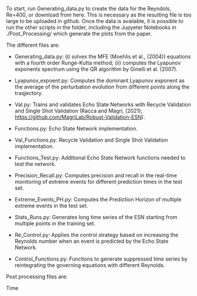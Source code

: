 To start, run Generating_data.py to create the data for the Reyndols, Re=400, or download from here. This is necessary as the resulting file is too large to be uploaded in github.
Once the data is available, it is possible to run the other scripts in the folder, including the Jupyeter Notebooks in ./Post_Processing/ which generate the plots from the paper.

The different files are:

- Generating_data.py: (i) solves the MFE (Moehlis et al., (2004)) equations with a fourth order Runge-Kutta method; (ii) computes the Lyapunov exponents spectrum using the QR algorithm by Ginelli et al. (2007).

- Lyapunov_expoent.py: Computes the dominant Lyapunov exponent as the average of the  perturbation evolution from different points along the traqjectory.

- Val.py: Trains and validates Echo State Networks with Recycle Validation and Single Shot Validation (Racca and Magri, (2021); https://github.com/MagriLab/Robust-Validation-ESN).

- Functions.py: Echo State Network implementation.
- Val_Functions.py: Recycle Validation and Single Shot Validation implementation.
- Functions_Test.py: Additional Echo State Network functions needed to test the network.

- Precision_Recall.py: Computes precision and recall in the real-time monitoring of extreme events for different prediction times in the test set.

- Extreme_Events_PH.py: Computes the Prediction Horizon of multiple extreme events in the test set.

- Stats_Runs.py: Generates long time series of the ESN starting from multiple points in the training set.

- Re_Control.py: Applies the control strategy based on increasing the Reynolds number when an event is predicted by the Echo State Network.
- Control_Functions.py: Functions to generate suppressed time series by reintegrating the governing equations with different Reynolds.

Post processing files are:

Time
